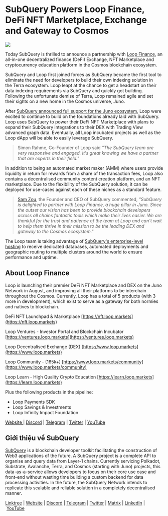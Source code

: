 # SubQuery Powers Loop Finance, DeFi NFT Marketplace, Exchange and Gateway to Cosmos

![](https://miro.medium.com/max/700/0*1YBuIhMuaf795mdy)

Today SubQuery is thrilled to announce a partnership with [Loop Finance](https://www.loop.markets/), an all-in-one decentralized finance (DeFi) Exchange, NFT Marketplace and cryptocurrency education platform in the Cosmos blockchain ecosystem.

SubQuery and Loop first joined forces as SubQuery became the first tool to eliminate the need for developers to build their own indexing solution in the Terra ecosystem. Loop leapt at the chance to get a headstart on their data indexing requirements via SubQuery and quickly got building. Following the unfortunate demise of Terra, Loop remained agile and set their sights on a new home in the Cosmos universe, Juno.

After [SubQuery announced full support for the Juno ecosystem](../blogs/20220609-juno-cosmos.md), Loop were excited to continue to build on the foundations already laid with SubQuery. Loop uses SubQuery to power their DeFi NFT Marketplace with plans to expand their SubQuery integrations to their DEX with Trading View advanced graph data. Eventually, all Loop incubated projects as well as the Loop dApp will be able to easily leverage SubQuery.

> Simon Rahme, Co-Founder of Loop said _"The SubQuery team are very responsive and engaged. It's great knowing we have a partner that are experts in their field."_

In addition to being an automated market maker (AMM) where users provide liquidity in return for rewards from a share of the transaction fees, Loop also contains a decentralised community content creation platform, and an NFT marketplace. Due to the flexibility of the SubQuery solution, it can be deployed for use-cases against each of these niches as a standard feature.

> [Sam Zou](https://twitter.com/zoujialiu), the Founder and CEO of SubQuery commented, *"SubQuery is delighted to partner with Loop Finance, a huge pillar in Juno. Since the outset our vision has been to provide blockchain developers across all chains fantastic tools which make their lives easier. We are thankful for the trust and patience of the team at Loop and can't wait to help them thrive in their mission to be the leading DEX and gateway to the Cosmos ecosystem."*

The Loop team is taking advantage of [SubQuery's enterprise-level hosting](../blogs/20211228-enterprise-hosted.md) to receive dedicated databases, automated deployments and geographic routing to multiple clusters around the world to ensure performance and uptime.

## About Loop Finance

Loop is launching their premier DeFi NFT Marketplace and DEX on the Juno Network in August, and improving all their platforms to be interchain throughout the Cosmos. Currently, Loop has a total of 5 products (with 3 more in development), which exist to serve as a gateway for both normies and natives to blockchain.

DeFi NFT Launchpad & Marketplace [https://nft.loop.markets](https://nft.loop.markets)

Loop Ventures - Investor Portal and Blockchain Incubator [https://ventures.loop.markets](https://ventures.loop.markets)

Loop Decentralised Exchange (DEX) [https://www.loop.markets](https://www.loop.markets)

Loop Community - (165k+) [https://www.loop.markets/community](https://www.loop.markets/community)

Loop Learn - High Quality Crypto Education [https://learn.loop.markets](https://learn.loop.markets)

Plus the following products in the pipeline:

- Loop Payments SDK
- Loop Savings & Investments
- Loop Infinity Impact Foundation

[Website ](https://www.loop.markets/)| [Discord](https://discord.com/invite/loopfinance) | [Telegram](https://t.me/loopfinance) | [Twitter](https://twitter.com/loop_finance) | [YouTube](https://www.youtube.com/channel/UCecsvrIVwT-bgy6-lDIEBTQ)

## Giới thiệu về SubQuery

[SubQuery](https://subquery.network/) is a blockchain developer toolkit facilitating the construction of Web3 applications of the future. A SubQuery project is a complete API to organise and query data from Layer-1 chains. Currently servicing Polkadot, Substrate, Avalanche, Terra, and Cosmos (starting with Juno) projects, this data-as-a-service allows developers to focus on their core use case and front-end without wasting time building a custom backend for data processing activities. In the future, the SubQuery Network intends to replicate this scalable and reliable solution in a completely decentralised manner.

​​[Linktree](https://linktr.ee/subquerynetwork) | [Website](https://subquery.network/) | [Discord](https://discord.com/invite/78zg8aBSMG) | [Telegram](https://t.me/subquerynetwork) | [Twitter](https://twitter.com/subquerynetwork) | [Matrix](https://matrix.to/#/#subquery:matrix.org) | [LinkedIn](https://www.linkedin.com/company/subquery) | [YouTube](https://www.youtube.com/channel/UCi1a6NUUjegcLHDFLr7CqLw)
